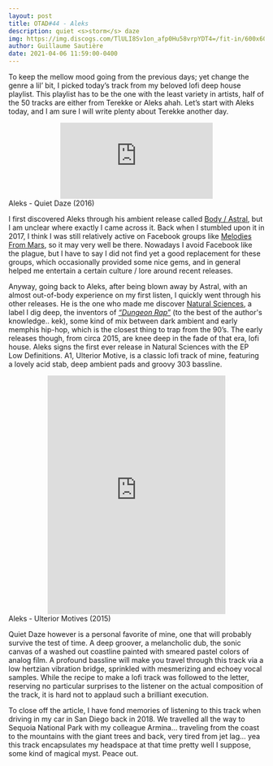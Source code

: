 ```yaml
---
layout: post
title: OTAD#44 - Aleks
description: quiet <s>storm</s> daze
img: https://img.discogs.com/TlULI8Sv1on_afp0Hu58vrpYDT4=/fit-in/600x600/filters:strip_icc():format(jpeg):mode_rgb():quality(90)/discogs-images/R-11237449-1512481705-9655.jpeg.jpg
author: Guillaume Sautière
date: 2021-04-06 11:59:00-0400
---
```


To keep the mellow mood going from the previous days; yet change the genre a lil’ bit, I picked today’s track from my beloved lofi deep house playlist. This playlist has to be the one with the least variety in artists, half of the 50 tracks are either from Terekke or Aleks ahah. Let’s start with Aleks today, and I am sure I will write plenty about Terekke another day.

<div class="row">
    <div class="col-sm mt-3 mt-md-0 video" align="center">
        <iframe src="https://www.youtube.com/embed/SkwWUU2JzsM" frameborder="0" allow="accelerometer; autoplay; encrypted-media; gyroscope; picture-in-picture" allowfullscreen></iframe>
    </div>
</div>

<div class="caption">
    Aleks - Quiet Daze (2016)
</div>

I first discovered Aleks through his ambient release called [Body / Astral](https://shimmeringmoodsrecords.bandcamp.com/album/body-astral), but I am unclear where exactly I came across it. Back when I stumbled upon it in 2017, I think I was still relatively active on Facebook groups like [Melodies From Mars](https://www.facebook.com/groups/melodiesfrommars), so it may very well be there. Nowadays I avoid Facebook like the plague, but I have to say I did not find yet a good replacement for these groups, which occasionally provided some nice gems, and in general helped me entertain a certain culture / lore around recent releases.

Anyway, going back to Aleks, after being blown away by Astral, with an almost out-of-body experience on my first listen, I quickly went through his other releases. He is the one who made me discover [Natural Sciences](https://naturalsciences.bandcamp.com/), a label I dig deep, the inventors of *[“Dungeon Rap”](https://naturalsciences.bandcamp.com/album/dungeon-rap-the-introduction)* (to the best of the author's knowledge.. kek), some kind of mix between dark ambient and early memphis hip-hop, which is the closest thing to trap from the 90’s. The early releases though, from circa 2015, are knee deep in the fade of that era, lofi house. Aleks signs the first ever release in Natural Sciences with the EP Low Definitions. A1, Ulterior Motive, is a classic lofi track of mine, featuring a lovely acid stab, deep ambient pads and groovy 303 bassline.

<div style="text-align: center;">  <iframe style="border: 0; width: 350px; height: 470px;" src="https://bandcamp.com/EmbeddedPlayer/album=2913042379/size=large/bgcol=ffffff/linkcol=0687f5/tracklist=false/transparent=true/" seamless><a href="https://aleksnaturalsciences.bandcamp.com/album/low-definitions">Low Definitions by Aleks</a></iframe> </div>

<div class="caption">
    Aleks - Ulterior Motives (2015)
</div>

Quiet Daze however is a personal favorite of mine, one that will probably survive the test of time. A deep groover, a melancholic dub, the sonic canvas of a washed out coastline painted with smeared pastel colors of analog film. A profound bassline will make you travel through this track via a low hertzian vibration bridge, sprinkled with mesmerizing and echoey vocal samples. While the recipe to make a lofi track was followed to the letter, reserving no particular surprises to the listener on the actual composition of the track, it is hard not to applaud such a brilliant execution.

To close off the article, I have fond memories of listening to this track when driving in my car in San Diego back in 2018. We travelled all the way to Sequoia National Park with my colleague Armina… traveling from the coast to the mountains with the giant trees and back, very tired from jet lag… yea this track encapsulates my headspace at that time pretty well I suppose, some kind of magical myst. Peace out.
